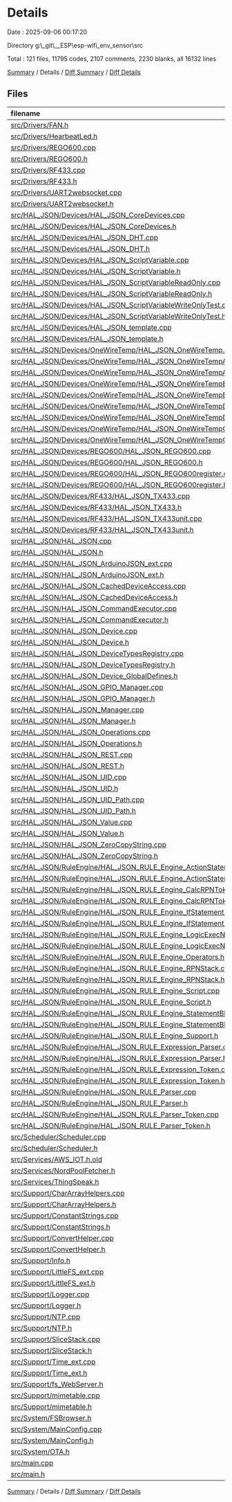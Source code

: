 # Details

Date : 2025-09-06 00:17:20

Directory g:\\_git\\__ESP\\esp-wifi_env_sensor\\src

Total : 121 files,  11795 codes, 2107 comments, 2230 blanks, all 16132 lines

[Summary](results.md) / Details / [Diff Summary](diff.md) / [Diff Details](diff-details.md)

## Files
| filename | language | code | comment | blank | total |
| :--- | :--- | ---: | ---: | ---: | ---: |
| [src/Drivers/FAN.h](/src/Drivers/FAN.h) | C++ | 78 | 5 | 14 | 97 |
| [src/Drivers/HearbeatLed.h](/src/Drivers/HearbeatLed.h) | C++ | 100 | 0 | 7 | 107 |
| [src/Drivers/REGO600.cpp](/src/Drivers/REGO600.cpp) | C++ | 307 | 21 | 41 | 369 |
| [src/Drivers/REGO600.h](/src/Drivers/REGO600.h) | C++ | 118 | 19 | 32 | 169 |
| [src/Drivers/RF433.cpp](/src/Drivers/RF433.cpp) | C++ | 335 | 32 | 42 | 409 |
| [src/Drivers/RF433.h](/src/Drivers/RF433.h) | C++ | 59 | 28 | 21 | 108 |
| [src/Drivers/UART2websocket.cpp](/src/Drivers/UART2websocket.cpp) | C++ | 37 | 2 | 8 | 47 |
| [src/Drivers/UART2websocket.h](/src/Drivers/UART2websocket.h) | C++ | 25 | 0 | 8 | 33 |
| [src/HAL\_JSON/Devices/HAL\_JSON\_CoreDevices.cpp](/src/HAL_JSON/Devices/HAL_JSON_CoreDevices.cpp) | C++ | 280 | 66 | 51 | 397 |
| [src/HAL\_JSON/Devices/HAL\_JSON\_CoreDevices.h](/src/HAL_JSON/Devices/HAL_JSON_CoreDevices.h) | C++ | 106 | 35 | 23 | 164 |
| [src/HAL\_JSON/Devices/HAL\_JSON\_DHT.cpp](/src/HAL_JSON/Devices/HAL_JSON_DHT.cpp) | C++ | 118 | 6 | 16 | 140 |
| [src/HAL\_JSON/Devices/HAL\_JSON\_DHT.h](/src/HAL_JSON/Devices/HAL_JSON_DHT.h) | C++ | 37 | 2 | 14 | 53 |
| [src/HAL\_JSON/Devices/HAL\_JSON\_ScriptVariable.cpp](/src/HAL_JSON/Devices/HAL_JSON_SCRIPTVariable.cpp) | C++ | 43 | 2 | 8 | 53 |
| [src/HAL\_JSON/Devices/HAL\_JSON\_ScriptVariable.h](/src/HAL_JSON/Devices/HAL_JSON_SCRIPTVariable.h) | C++ | 22 | 0 | 7 | 29 |
| [src/HAL\_JSON/Devices/HAL\_JSON\_ScriptVariableReadOnly.cpp](/src/HAL_JSON/Devices/HAL_JSON_SCRIPTVariableReadOnly.cpp) | C++ | 35 | 2 | 8 | 45 |
| [src/HAL\_JSON/Devices/HAL\_JSON\_ScriptVariableReadOnly.h](/src/HAL_JSON/Devices/HAL_JSON_SCRIPTVariableReadOnly.h) | C++ | 20 | 0 | 7 | 27 |
| [src/HAL\_JSON/Devices/HAL\_JSON\_ScriptVariableWriteOnlyTest.cpp](/src/HAL_JSON/Devices/HAL_JSON_SCRIPTVariableWriteOnlyTest.cpp) | C++ | 35 | 2 | 8 | 45 |
| [src/HAL\_JSON/Devices/HAL\_JSON\_ScriptVariableWriteOnlyTest.h](/src/HAL_JSON/Devices/HAL_JSON_SCRIPTVariableWriteOnlyTest.h) | C++ | 20 | 0 | 7 | 27 |
| [src/HAL\_JSON/Devices/HAL\_JSON\_template.cpp](/src/HAL_JSON/Devices/HAL_JSON_template.cpp) | C++ | 23 | 1 | 8 | 32 |
| [src/HAL\_JSON/Devices/HAL\_JSON\_template.h](/src/HAL_JSON/Devices/HAL_JSON_template.h) | C++ | 18 | 0 | 6 | 24 |
| [src/HAL\_JSON/Devices/OneWireTemp/HAL\_JSON\_OneWireTemp.h](/src/HAL_JSON/Devices/OneWireTemp/HAL_JSON_OneWireTemp.h) | C++ | 4 | 3 | 2 | 9 |
| [src/HAL\_JSON/Devices/OneWireTemp/HAL\_JSON\_OneWireTempAutoRefresh.cpp](/src/HAL_JSON/Devices/OneWireTemp/HAL_JSON_OneWireTempAutoRefresh.cpp) | C++ | 43 | 5 | 8 | 56 |
| [src/HAL\_JSON/Devices/OneWireTemp/HAL\_JSON\_OneWireTempAutoRefresh.h](/src/HAL_JSON/Devices/OneWireTemp/HAL_JSON_OneWireTempAutoRefresh.h) | C++ | 31 | 0 | 17 | 48 |
| [src/HAL\_JSON/Devices/OneWireTemp/HAL\_JSON\_OneWireTempBus.cpp](/src/HAL_JSON/Devices/OneWireTemp/HAL_JSON_OneWireTempBus.cpp) | C++ | 221 | 12 | 34 | 267 |
| [src/HAL\_JSON/Devices/OneWireTemp/HAL\_JSON\_OneWireTempBus.h](/src/HAL_JSON/Devices/OneWireTemp/HAL_JSON_OneWireTempBus.h) | C++ | 44 | 1 | 16 | 61 |
| [src/HAL\_JSON/Devices/OneWireTemp/HAL\_JSON\_OneWireTempDevice.cpp](/src/HAL_JSON/Devices/OneWireTemp/HAL_JSON_OneWireTempDevice.cpp) | C++ | 99 | 14 | 27 | 140 |
| [src/HAL\_JSON/Devices/OneWireTemp/HAL\_JSON\_OneWireTempDevice.h](/src/HAL_JSON/Devices/OneWireTemp/HAL_JSON_OneWireTempDevice.h) | C++ | 53 | 2 | 18 | 73 |
| [src/HAL\_JSON/Devices/OneWireTemp/HAL\_JSON\_OneWireTempGroup.cpp](/src/HAL_JSON/Devices/OneWireTemp/HAL_JSON_OneWireTempGroup.cpp) | C++ | 181 | 6 | 18 | 205 |
| [src/HAL\_JSON/Devices/OneWireTemp/HAL\_JSON\_OneWireTempGroup.h](/src/HAL_JSON/Devices/OneWireTemp/HAL_JSON_OneWireTempGroup.h) | C++ | 29 | 1 | 12 | 42 |
| [src/HAL\_JSON/Devices/REGO600/HAL\_JSON\_REGO600.cpp](/src/HAL_JSON/Devices/REGO600/HAL_JSON_REGO600.cpp) | C++ | 122 | 4 | 13 | 139 |
| [src/HAL\_JSON/Devices/REGO600/HAL\_JSON\_REGO600.h](/src/HAL_JSON/Devices/REGO600/HAL_JSON_REGO600.h) | C++ | 28 | 1 | 6 | 35 |
| [src/HAL\_JSON/Devices/REGO600/HAL\_JSON\_REGO600register.cpp](/src/HAL_JSON/Devices/REGO600/HAL_JSON_REGO600register.cpp) | C++ | 58 | 4 | 11 | 73 |
| [src/HAL\_JSON/Devices/REGO600/HAL\_JSON\_REGO600register.h](/src/HAL_JSON/Devices/REGO600/HAL_JSON_REGO600register.h) | C++ | 39 | 3 | 9 | 51 |
| [src/HAL\_JSON/Devices/RF433/HAL\_JSON\_TX433.cpp](/src/HAL_JSON/Devices/RF433/HAL_JSON_TX433.cpp) | C++ | 102 | 4 | 14 | 120 |
| [src/HAL\_JSON/Devices/RF433/HAL\_JSON\_TX433.h](/src/HAL_JSON/Devices/RF433/HAL_JSON_TX433.h) | C++ | 25 | 0 | 9 | 34 |
| [src/HAL\_JSON/Devices/RF433/HAL\_JSON\_TX433unit.cpp](/src/HAL_JSON/Devices/RF433/HAL_JSON_TX433unit.cpp) | C++ | 70 | 2 | 14 | 86 |
| [src/HAL\_JSON/Devices/RF433/HAL\_JSON\_TX433unit.h](/src/HAL_JSON/Devices/RF433/HAL_JSON_TX433unit.h) | C++ | 31 | 6 | 12 | 49 |
| [src/HAL\_JSON/HAL\_JSON.cpp](/src/HAL_JSON/HAL_JSON.cpp) | C++ | 12 | 0 | 4 | 16 |
| [src/HAL\_JSON/HAL\_JSON.h](/src/HAL_JSON/HAL_JSON.h) | C++ | 15 | 0 | 6 | 21 |
| [src/HAL\_JSON/HAL\_JSON\_ArduinoJSON\_ext.cpp](/src/HAL_JSON/HAL_JSON_ArduinoJSON_ext.cpp) | C++ | 101 | 0 | 13 | 114 |
| [src/HAL\_JSON/HAL\_JSON\_ArduinoJSON\_ext.h](/src/HAL_JSON/HAL_JSON_ArduinoJSON_ext.h) | C++ | 25 | 0 | 11 | 36 |
| [src/HAL\_JSON/HAL\_JSON\_CachedDeviceAccess.cpp](/src/HAL_JSON/HAL_JSON_CachedDeviceAccess.cpp) | C++ | 48 | 0 | 8 | 56 |
| [src/HAL\_JSON/HAL\_JSON\_CachedDeviceAccess.h](/src/HAL_JSON/HAL_JSON_CachedDeviceAccess.h) | C++ | 25 | 8 | 12 | 45 |
| [src/HAL\_JSON/HAL\_JSON\_CommandExecutor.cpp](/src/HAL_JSON/HAL_JSON_CommandExecutor.cpp) | C++ | 251 | 24 | 34 | 309 |
| [src/HAL\_JSON/HAL\_JSON\_CommandExecutor.h](/src/HAL_JSON/HAL_JSON_CommandExecutor.h) | C++ | 41 | 6 | 11 | 58 |
| [src/HAL\_JSON/HAL\_JSON\_Device.cpp](/src/HAL_JSON/HAL_JSON_Device.cpp) | C++ | 36 | 0 | 12 | 48 |
| [src/HAL\_JSON/HAL\_JSON\_Device.h](/src/HAL_JSON/HAL_JSON_Device.h) | C++ | 62 | 6 | 19 | 87 |
| [src/HAL\_JSON/HAL\_JSON\_DeviceTypesRegistry.cpp](/src/HAL_JSON/HAL_JSON_DeviceTypesRegistry.cpp) | C++ | 35 | 2 | 10 | 47 |
| [src/HAL\_JSON/HAL\_JSON\_DeviceTypesRegistry.h](/src/HAL_JSON/HAL_JSON_DeviceTypesRegistry.h) | C++ | 22 | 0 | 10 | 32 |
| [src/HAL\_JSON/HAL\_JSON\_Device\_GlobalDefines.h](/src/HAL_JSON/HAL_JSON_Device_GlobalDefines.h) | C++ | 42 | 5 | 14 | 61 |
| [src/HAL\_JSON/HAL\_JSON\_GPIO\_Manager.cpp](/src/HAL_JSON/HAL_JSON_GPIO_Manager.cpp) | C++ | 215 | 13 | 16 | 244 |
| [src/HAL\_JSON/HAL\_JSON\_GPIO\_Manager.h](/src/HAL_JSON/HAL_JSON_GPIO_Manager.h) | C++ | 52 | 15 | 18 | 85 |
| [src/HAL\_JSON/HAL\_JSON\_Manager.cpp](/src/HAL_JSON/HAL_JSON_Manager.cpp) | C++ | 262 | 28 | 43 | 333 |
| [src/HAL\_JSON/HAL\_JSON\_Manager.h](/src/HAL_JSON/HAL_JSON_Manager.h) | C++ | 50 | 7 | 13 | 70 |
| [src/HAL\_JSON/HAL\_JSON\_Operations.cpp](/src/HAL_JSON/HAL_JSON_Operations.cpp) | C++ | 24 | 0 | 3 | 27 |
| [src/HAL\_JSON/HAL\_JSON\_Operations.h](/src/HAL_JSON/HAL_JSON_Operations.h) | C++ | 74 | 15 | 15 | 104 |
| [src/HAL\_JSON/HAL\_JSON\_REST.cpp](/src/HAL_JSON/HAL_JSON_REST.cpp) | C++ | 26 | 2 | 8 | 36 |
| [src/HAL\_JSON/HAL\_JSON\_REST.h](/src/HAL_JSON/HAL_JSON_REST.h) | C++ | 24 | 3 | 7 | 34 |
| [src/HAL\_JSON/HAL\_JSON\_UID.cpp](/src/HAL_JSON/HAL_JSON_UID.cpp) | C++ | 59 | 1 | 9 | 69 |
| [src/HAL\_JSON/HAL\_JSON\_UID.h](/src/HAL_JSON/HAL_JSON_UID.h) | C++ | 33 | 3 | 7 | 43 |
| [src/HAL\_JSON/HAL\_JSON\_UID\_Path.cpp](/src/HAL_JSON/HAL_JSON_UID_Path.cpp) | C++ | 110 | 1 | 11 | 122 |
| [src/HAL\_JSON/HAL\_JSON\_UID\_Path.h](/src/HAL_JSON/HAL_JSON_UID_Path.h) | C++ | 40 | 5 | 15 | 60 |
| [src/HAL\_JSON/HAL\_JSON\_Value.cpp](/src/HAL_JSON/HAL_JSON_Value.cpp) | C++ | 138 | 13 | 29 | 180 |
| [src/HAL\_JSON/HAL\_JSON\_Value.h](/src/HAL_JSON/HAL_JSON_Value.h) | C++ | 53 | 7 | 17 | 77 |
| [src/HAL\_JSON/HAL\_JSON\_ZeroCopyString.cpp](/src/HAL_JSON/HAL_JSON_ZeroCopyString.cpp) | C++ | 364 | 32 | 66 | 462 |
| [src/HAL\_JSON/HAL\_JSON\_ZeroCopyString.h](/src/HAL_JSON/HAL_JSON_ZeroCopyString.h) | C++ | 60 | 54 | 9 | 123 |
| [src/HAL\_JSON/RuleEngine/HAL\_JSON\_RULE\_Engine\_ActionStatement.cpp](/src/HAL_JSON/RuleEngine/HAL_JSON_SCRIPT_ENGINE_ActionStatement.cpp) | C++ | 53 | 143 | 11 | 207 |
| [src/HAL\_JSON/RuleEngine/HAL\_JSON\_RULE\_Engine\_ActionStatement.h](/src/HAL_JSON/RuleEngine/HAL_JSON_SCRIPT_ENGINE_ActionStatement.h) | C++ | 35 | 11 | 17 | 63 |
| [src/HAL\_JSON/RuleEngine/HAL\_JSON\_RULE\_Engine\_CalcRPNToken.cpp](/src/HAL_JSON/RuleEngine/HAL_JSON_SCRIPT_ENGINE_CalcRPNToken.cpp) | C++ | 133 | 243 | 16 | 392 |
| [src/HAL\_JSON/RuleEngine/HAL\_JSON\_RULE\_Engine\_CalcRPNToken.h](/src/HAL_JSON/RuleEngine/HAL_JSON_SCRIPT_ENGINE_CalcRPNToken.h) | C++ | 67 | 25 | 16 | 108 |
| [src/HAL\_JSON/RuleEngine/HAL\_JSON\_RULE\_Engine\_IfStatement.cpp](/src/HAL_JSON/RuleEngine/HAL_JSON_SCRIPT_ENGINE_IfStatement.cpp) | C++ | 142 | 21 | 25 | 188 |
| [src/HAL\_JSON/RuleEngine/HAL\_JSON\_RULE\_Engine\_IfStatement.h](/src/HAL_JSON/RuleEngine/HAL_JSON_SCRIPT_ENGINE_IfStatement.h) | C++ | 48 | 23 | 19 | 90 |
| [src/HAL\_JSON/RuleEngine/HAL\_JSON\_RULE\_Engine\_LogicExecNode.cpp](/src/HAL_JSON/RuleEngine/HAL_JSON_SCRIPT_ENGINE_LogicExecNode.cpp) | C++ | 152 | 22 | 21 | 195 |
| [src/HAL\_JSON/RuleEngine/HAL\_JSON\_RULE\_Engine\_LogicExecNode.h](/src/HAL_JSON/RuleEngine/HAL_JSON_SCRIPT_ENGINE_LogicExecNode.h) | C++ | 39 | 5 | 15 | 59 |
| [src/HAL\_JSON/RuleEngine/HAL\_JSON\_RULE\_Engine\_Operators.h](/src/HAL_JSON/RuleEngine/HAL_JSON_SCRIPT_ENGINE_Operators.h) | C++ | 21 | 2 | 2 | 25 |
| [src/HAL\_JSON/RuleEngine/HAL\_JSON\_RULE\_Engine\_RPNStack.cpp](/src/HAL_JSON/RuleEngine/HAL_JSON_SCRIPT_ENGINE_RPNStack.cpp) | C++ | 5 | 0 | 3 | 8 |
| [src/HAL\_JSON/RuleEngine/HAL\_JSON\_RULE\_Engine\_RPNStack.h](/src/HAL_JSON/RuleEngine/HAL_JSON_SCRIPT_ENGINE_RPNStack.h) | C++ | 30 | 0 | 10 | 40 |
| [src/HAL\_JSON/RuleEngine/HAL\_JSON\_RULE\_Engine\_Script.cpp](/src/HAL_JSON/RuleEngine/HAL_JSON_SCRIPT_ENGINE_Script.cpp) | C++ | 153 | 20 | 36 | 209 |
| [src/HAL\_JSON/RuleEngine/HAL\_JSON\_RULE\_Engine\_Script.h](/src/HAL_JSON/RuleEngine/HAL_JSON_SCRIPT_ENGINE_Script.h) | C++ | 44 | 24 | 15 | 83 |
| [src/HAL\_JSON/RuleEngine/HAL\_JSON\_RULE\_Engine\_StatementBlock.cpp](/src/HAL_JSON/RuleEngine/HAL_JSON_SCRIPT_ENGINE_StatementBlock.cpp) | C++ | 33 | 6 | 13 | 52 |
| [src/HAL\_JSON/RuleEngine/HAL\_JSON\_RULE\_Engine\_StatementBlock.h](/src/HAL_JSON/RuleEngine/HAL_JSON_SCRIPT_ENGINE_StatementBlock.h) | C++ | 22 | 2 | 12 | 36 |
| [src/HAL\_JSON/RuleEngine/HAL\_JSON\_RULE\_Engine\_Support.h](/src/HAL_JSON/RuleEngine/HAL_JSON_SCRIPT_ENGINE_Support.h) | C++ | 24 | 0 | 4 | 28 |
| [src/HAL\_JSON/RuleEngine/HAL\_JSON\_RULE\_Expression\_Parser.cpp](/src/HAL_JSON/RuleEngine/HAL_JSON_SCRIPT_ENGINE_Expression_Parser.cpp) | C++ | 701 | 108 | 103 | 912 |
| [src/HAL\_JSON/RuleEngine/HAL\_JSON\_RULE\_Expression\_Parser.h](/src/HAL_JSON/RuleEngine/HAL_JSON_SCRIPT_ENGINE_Expression_Parser.h) | C++ | 112 | 9 | 25 | 146 |
| [src/HAL\_JSON/RuleEngine/HAL\_JSON\_RULE\_Expression\_Token.cpp](/src/HAL_JSON/RuleEngine/HAL_JSON_SCRIPT_ENGINE_Expression_Token.cpp) | C++ | 127 | 3 | 9 | 139 |
| [src/HAL\_JSON/RuleEngine/HAL\_JSON\_RULE\_Expression\_Token.h](/src/HAL_JSON/RuleEngine/HAL_JSON_SCRIPT_ENGINE_Expression_Token.h) | C++ | 67 | 2 | 7 | 76 |
| [src/HAL\_JSON/RuleEngine/HAL\_JSON\_RULE\_Parser.cpp](/src/HAL_JSON/RuleEngine/HAL_JSON_SCRIPT_ENGINE_Parser.cpp) | C++ | 831 | 262 | 150 | 1,243 |
| [src/HAL\_JSON/RuleEngine/HAL\_JSON\_RULE\_Parser.h](/src/HAL_JSON/RuleEngine/HAL_JSON_SCRIPT_ENGINE_Parser.h) | C++ | 77 | 26 | 29 | 132 |
| [src/HAL\_JSON/RuleEngine/HAL\_JSON\_RULE\_Parser\_Token.cpp](/src/HAL_JSON/RuleEngine/HAL_JSON_SCRIPT_ENGINE_Parser_Token.cpp) | C++ | 237 | 21 | 34 | 292 |
| [src/HAL\_JSON/RuleEngine/HAL\_JSON\_RULE\_Parser\_Token.h](/src/HAL_JSON/RuleEngine/HAL_JSON_SCRIPT_ENGINE_Parser_Token.h) | C++ | 83 | 47 | 23 | 153 |
| [src/Scheduler/Scheduler.cpp](/src/Scheduler/Scheduler.cpp) | C++ | 231 | 41 | 43 | 315 |
| [src/Scheduler/Scheduler.h](/src/Scheduler/Scheduler.h) | C++ | 65 | 0 | 14 | 79 |
| [src/Services/AWS\_IOT.h.old](/src/Services/AWS_IOT.h.old) | C++ | 208 | 32 | 38 | 278 |
| [src/Services/NordPoolFetcher.h](/src/Services/NordPoolFetcher.h) | C++ | 102 | 72 | 13 | 187 |
| [src/Services/ThingSpeak.h](/src/Services/ThingSpeak.h) | C++ | 226 | 12 | 30 | 268 |
| [src/Support/CharArrayHelpers.cpp](/src/Support/CharArrayHelpers.cpp) | C++ | 96 | 12 | 20 | 128 |
| [src/Support/CharArrayHelpers.h](/src/Support/CharArrayHelpers.h) | C++ | 17 | 13 | 11 | 41 |
| [src/Support/ConstantStrings.cpp](/src/Support/ConstantStrings.cpp) | C++ | 4 | 0 | 2 | 6 |
| [src/Support/ConstantStrings.h](/src/Support/ConstantStrings.h) | C++ | 13 | 1 | 4 | 18 |
| [src/Support/ConvertHelper.cpp](/src/Support/ConvertHelper.cpp) | C++ | 179 | 8 | 25 | 212 |
| [src/Support/ConvertHelper.h](/src/Support/ConvertHelper.h) | C++ | 26 | 1 | 9 | 36 |
| [src/Support/Info.h](/src/Support/Info.h) | C++ | 185 | 29 | 23 | 237 |
| [src/Support/LittleFS\_ext.cpp](/src/Support/LittleFS_ext.cpp) | C++ | 148 | 2 | 21 | 171 |
| [src/Support/LittleFS\_ext.h](/src/Support/LittleFS_ext.h) | C++ | 20 | 7 | 4 | 31 |
| [src/Support/Logger.cpp](/src/Support/Logger.cpp) | C++ | 203 | 2 | 20 | 225 |
| [src/Support/Logger.h](/src/Support/Logger.h) | C++ | 60 | 18 | 16 | 94 |
| [src/Support/NTP.cpp](/src/Support/NTP.cpp) | C++ | 24 | 1 | 5 | 30 |
| [src/Support/NTP.h](/src/Support/NTP.h) | C++ | 14 | 3 | 8 | 25 |
| [src/Support/SliceStack.cpp](/src/Support/SliceStack.cpp) | C++ | 8 | 0 | 1 | 9 |
| [src/Support/SliceStack.h](/src/Support/SliceStack.h) | C++ | 91 | 8 | 15 | 114 |
| [src/Support/Time\_ext.cpp](/src/Support/Time_ext.cpp) | C++ | 23 | 0 | 5 | 28 |
| [src/Support/Time\_ext.h](/src/Support/Time_ext.h) | C++ | 10 | 0 | 2 | 12 |
| [src/Support/fs\_WebServer.h](/src/Support/fs_WebServer.h) | C++ | 41 | 21 | 3 | 65 |
| [src/Support/mimetable.cpp](/src/Support/mimetable.cpp) | C++ | 94 | 1 | 7 | 102 |
| [src/Support/mimetable.h](/src/Support/mimetable.h) | C++ | 44 | 0 | 9 | 53 |
| [src/System/FSBrowser.h](/src/System/FSBrowser.h) | C++ | 403 | 135 | 95 | 633 |
| [src/System/MainConfig.cpp](/src/System/MainConfig.cpp) | C++ | 75 | 0 | 11 | 86 |
| [src/System/MainConfig.h](/src/System/MainConfig.h) | C++ | 32 | 0 | 5 | 37 |
| [src/System/OTA.h](/src/System/OTA.h) | C++ | 81 | 20 | 28 | 129 |
| [src/main.cpp](/src/main.cpp) | C++ | 477 | 80 | 67 | 624 |
| [src/main.h](/src/main.h) | C++ | 64 | 22 | 35 | 121 |

[Summary](results.md) / Details / [Diff Summary](diff.md) / [Diff Details](diff-details.md)